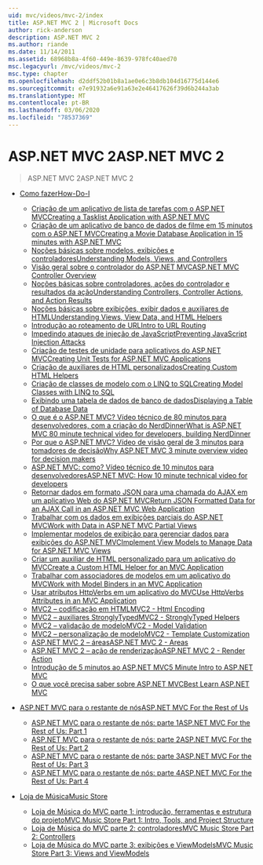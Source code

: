 ```yaml
---
uid: mvc/videos/mvc-2/index
title: ASP.NET MVC 2 | Microsoft Docs
author: rick-anderson
description: ASP.NET MVC 2
ms.author: riande
ms.date: 11/14/2011
ms.assetid: 68968b8a-4f60-449e-8639-978fc40aed70
msc.legacyurl: /mvc/videos/mvc-2
msc.type: chapter
ms.openlocfilehash: d2ddf52b01b8a1ae0e6c3b8db104d16775d144e6
ms.sourcegitcommit: e7e91932a6e91a63e2e46417626f39d6b244a3ab
ms.translationtype: MT
ms.contentlocale: pt-BR
ms.lasthandoff: 03/06/2020
ms.locfileid: "78537369"
---
```

# <a name="aspnet-mvc-2"></a><span data-ttu-id="40cb9-103">ASP.NET MVC 2</span><span class="sxs-lookup"><span data-stu-id="40cb9-103">ASP.NET MVC 2</span></span>

> <span data-ttu-id="40cb9-104">ASP.NET MVC 2</span><span class="sxs-lookup"><span data-stu-id="40cb9-104">ASP.NET MVC 2</span></span>

- [<span data-ttu-id="40cb9-105">Como fazer</span><span class="sxs-lookup"><span data-stu-id="40cb9-105">How-Do-I</span></span>](how-do-i/index.md)

    - [<span data-ttu-id="40cb9-106">Criação de um aplicativo de lista de tarefas com o ASP.NET MVC</span><span class="sxs-lookup"><span data-stu-id="40cb9-106">Creating a Tasklist Application with ASP.NET MVC</span></span>](how-do-i/creating-a-tasklist-application-with-aspnet-mvc.md)
    - [<span data-ttu-id="40cb9-107">Criação de um aplicativo de banco de dados de filme em 15 minutos com o ASP.NET MVC</span><span class="sxs-lookup"><span data-stu-id="40cb9-107">Creating a Movie Database Application in 15 minutes with ASP.NET MVC</span></span>](how-do-i/creating-a-movie-database-application-in-15-minutes-with-aspnet-mvc.md)
    - [<span data-ttu-id="40cb9-108">Noções básicas sobre modelos, exibições e controladores</span><span class="sxs-lookup"><span data-stu-id="40cb9-108">Understanding Models, Views, and Controllers</span></span>](how-do-i/understanding-models-views-and-controllers.md)
    - [<span data-ttu-id="40cb9-109">Visão geral sobre o controlador do ASP.NET MVC</span><span class="sxs-lookup"><span data-stu-id="40cb9-109">ASP.NET MVC Controller Overview</span></span>](how-do-i/aspnet-mvc-controller-overview.md)
    - [<span data-ttu-id="40cb9-110">Noções básicas sobre controladores, ações do controlador e resultados da ação</span><span class="sxs-lookup"><span data-stu-id="40cb9-110">Understanding Controllers, Controller Actions, and Action Results</span></span>](how-do-i/understanding-controllers-controller-actions-and-action-results.md)
    - [<span data-ttu-id="40cb9-111">Noções básicas sobre exibições, exibir dados e auxiliares de HTML</span><span class="sxs-lookup"><span data-stu-id="40cb9-111">Understanding Views, View Data, and HTML Helpers</span></span>](how-do-i/understanding-views-view-data-and-html-helpers.md)
    - [<span data-ttu-id="40cb9-112">Introdução ao roteamento de URL</span><span class="sxs-lookup"><span data-stu-id="40cb9-112">Intro to URL Routing</span></span>](how-do-i/an-introduction-to-url-routing.md)
    - [<span data-ttu-id="40cb9-113">Impedindo ataques de injeção de JavaScript</span><span class="sxs-lookup"><span data-stu-id="40cb9-113">Preventing JavaScript Injection Attacks</span></span>](how-do-i/preventing-javascript-injection-attacks.md)
    - [<span data-ttu-id="40cb9-114">Criação de testes de unidade para aplicativos do ASP.NET MVC</span><span class="sxs-lookup"><span data-stu-id="40cb9-114">Creating Unit Tests for ASP.NET MVC Applications</span></span>](how-do-i/creating-unit-tests-for-aspnet-mvc-applications.md)
    - [<span data-ttu-id="40cb9-115">Criação de auxiliares de HTML personalizados</span><span class="sxs-lookup"><span data-stu-id="40cb9-115">Creating Custom HTML Helpers</span></span>](how-do-i/creating-custom-html-helpers.md)
    - [<span data-ttu-id="40cb9-116">Criação de classes de modelo com o LINQ to SQL</span><span class="sxs-lookup"><span data-stu-id="40cb9-116">Creating Model Classes with LINQ to SQL</span></span>](how-do-i/creating-model-classes-with-linq-to-sql.md)
    - [<span data-ttu-id="40cb9-117">Exibindo uma tabela de dados de banco de dados</span><span class="sxs-lookup"><span data-stu-id="40cb9-117">Displaying a Table of Database Data</span></span>](how-do-i/displaying-a-table-of-database-data.md)
    - [<span data-ttu-id="40cb9-118">O que é o ASP.NET MVC? Vídeo técnico de 80 minutos para desenvolvedores, com a criação do NerdDinner</span><span class="sxs-lookup"><span data-stu-id="40cb9-118">What is ASP.NET MVC 80 minute technical video for developers, building NerdDinner</span></span>](how-do-i/what-is-aspnet-mvc-80-minute-technical-video-for-developers-building-nerddinner.md)
    - [<span data-ttu-id="40cb9-119">Por que o ASP.NET MVC? Vídeo de visão geral de 3 minutos para tomadores de decisão</span><span class="sxs-lookup"><span data-stu-id="40cb9-119">Why ASP.NET MVC 3 minute overview video for decision makers</span></span>](how-do-i/why-aspnet-mvc-3-minute-overview-video-for-decision-makers.md)
    - [<span data-ttu-id="40cb9-120">ASP.NET MVC: como? Vídeo técnico de 10 minutos para desenvolvedores</span><span class="sxs-lookup"><span data-stu-id="40cb9-120">ASP.NET MVC: How 10 minute technical video for developers</span></span>](how-do-i/aspnet-mvc-how-10-minute-technical-video-for-developers.md)
    - [<span data-ttu-id="40cb9-121">Retornar dados em formato JSON para uma chamada do AJAX em um aplicativo Web do ASP.NET MVC</span><span class="sxs-lookup"><span data-stu-id="40cb9-121">Return JSON Formatted Data for an AJAX Call in an ASP.NET MVC Web Application</span></span>](how-do-i/how-do-i-return-json-formatted-data-for-an-ajax-call-in-an-aspnet-mvc-web-application.md)
    - [<span data-ttu-id="40cb9-122">Trabalhar com os dados em exibições parciais do ASP.NET MVC</span><span class="sxs-lookup"><span data-stu-id="40cb9-122">Work with Data in ASP.NET MVC Partial Views</span></span>](how-do-i/how-do-i-work-with-data-in-aspnet-mvc-partial-views.md)
    - [<span data-ttu-id="40cb9-123">Implementar modelos de exibição para gerenciar dados para exibições do ASP.NET MVC</span><span class="sxs-lookup"><span data-stu-id="40cb9-123">Implement View Models to Manage Data for ASP.NET MVC Views</span></span>](how-do-i/how-do-i-implement-view-models-to-manage-data-for-aspnet-mvc-views.md)
    - [<span data-ttu-id="40cb9-124">Criar um auxiliar de HTML personalizado para um aplicativo do MVC</span><span class="sxs-lookup"><span data-stu-id="40cb9-124">Create a Custom HTML Helper for an MVC Application</span></span>](how-do-i/how-do-i-create-a-custom-html-helper-for-an-mvc-application.md)
    - [<span data-ttu-id="40cb9-125">Trabalhar com associadores de modelos em um aplicativo do MVC</span><span class="sxs-lookup"><span data-stu-id="40cb9-125">Work with Model Binders in an MVC Application</span></span>](how-do-i/how-do-i-work-with-model-binders-in-an-mvc-application.md)
    - [<span data-ttu-id="40cb9-126">Usar atributos HttpVerbs em um aplicativo do MVC</span><span class="sxs-lookup"><span data-stu-id="40cb9-126">Use HttpVerbs Attributes in an MVC Application</span></span>](how-do-i/how-do-i-use-httpverbs-attributes-in-an-mvc-application.md)
    - [<span data-ttu-id="40cb9-127">MVC2 – codificação em HTML</span><span class="sxs-lookup"><span data-stu-id="40cb9-127">MVC2 - Html Encoding</span></span>](how-do-i/mvc2-html-encoding.md)
    - [<span data-ttu-id="40cb9-128">MVC2 – auxiliares StronglyTyped</span><span class="sxs-lookup"><span data-stu-id="40cb9-128">MVC2 - StronglyTyped Helpers</span></span>](how-do-i/mvc2-stronglytyped-helpers.md)
    - [<span data-ttu-id="40cb9-129">MVC2 – validação de modelo</span><span class="sxs-lookup"><span data-stu-id="40cb9-129">MVC2 - Model Validation</span></span>](how-do-i/mvc2-model-validation.md)
    - [<span data-ttu-id="40cb9-130">MVC2 – personalização de modelo</span><span class="sxs-lookup"><span data-stu-id="40cb9-130">MVC2 - Template Customization</span></span>](how-do-i/mvc2-template-customization.md)
    - [<span data-ttu-id="40cb9-131">ASP.NET MVC 2 – áreas</span><span class="sxs-lookup"><span data-stu-id="40cb9-131">ASP.NET MVC 2 - Areas</span></span>](how-do-i/aspnet-mvc-2-areas.md)
    - [<span data-ttu-id="40cb9-132">ASP.NET MVC 2 – ação de renderização</span><span class="sxs-lookup"><span data-stu-id="40cb9-132">ASP.NET MVC 2 - Render Action</span></span>](how-do-i/aspnet-mvc-2-render-action.md)
    - [<span data-ttu-id="40cb9-133">Introdução de 5 minutos ao ASP.NET MVC</span><span class="sxs-lookup"><span data-stu-id="40cb9-133">5 Minute Intro to ASP.NET MVC</span></span>](how-do-i/5-minute-introduction-to-aspnet-mvc.md)
    - [<span data-ttu-id="40cb9-134">O que você precisa saber sobre ASP.NET MVC</span><span class="sxs-lookup"><span data-stu-id="40cb9-134">Best Learn ASP.NET MVC</span></span>](how-do-i/how-to-best-learn-asp-net-mvc.md)
- [<span data-ttu-id="40cb9-135">ASP.NET MVC para o restante de nós</span><span class="sxs-lookup"><span data-stu-id="40cb9-135">ASP.NET MVC For the Rest of Us</span></span>](aspnet-mvc-for-the-rest-of-us/index.md)

    - [<span data-ttu-id="40cb9-136">ASP.NET MVC para o restante de nós: parte 1</span><span class="sxs-lookup"><span data-stu-id="40cb9-136">ASP.NET MVC For the Rest of Us: Part 1</span></span>](aspnet-mvc-for-the-rest-of-us/aspnet-mvc-for-the-rest-of-us-part-1.md)
    - [<span data-ttu-id="40cb9-137">ASP.NET MVC para o restante de nós: parte 2</span><span class="sxs-lookup"><span data-stu-id="40cb9-137">ASP.NET MVC For the Rest of Us: Part 2</span></span>](aspnet-mvc-for-the-rest-of-us/aspnet-mvc-for-the-rest-of-us-part-2.md)
    - [<span data-ttu-id="40cb9-138">ASP.NET MVC para o restante de nós: parte 3</span><span class="sxs-lookup"><span data-stu-id="40cb9-138">ASP.NET MVC For the Rest of Us: Part 3</span></span>](aspnet-mvc-for-the-rest-of-us/aspnet-mvc-for-the-rest-of-us-part-3.md)
    - [<span data-ttu-id="40cb9-139">ASP.NET MVC para o restante de nós: parte 4</span><span class="sxs-lookup"><span data-stu-id="40cb9-139">ASP.NET MVC For the Rest of Us: Part 4</span></span>](aspnet-mvc-for-the-rest-of-us/aspnet-mvc-for-the-rest-of-us-part-4.md)
- [<span data-ttu-id="40cb9-140">Loja de Música</span><span class="sxs-lookup"><span data-stu-id="40cb9-140">Music Store</span></span>](music-store/index.md)

    - [<span data-ttu-id="40cb9-141">Loja de Música do MVC parte 1: introdução, ferramentas e estrutura do projeto</span><span class="sxs-lookup"><span data-stu-id="40cb9-141">MVC Music Store Part 1: Intro, Tools, and Project Structure</span></span>](music-store/mvc-music-store-part-1-intro-tools-and-project-structure.md)
    - [<span data-ttu-id="40cb9-142">Loja de Música do MVC parte 2: controladores</span><span class="sxs-lookup"><span data-stu-id="40cb9-142">MVC Music Store Part 2: Controllers</span></span>](music-store/mvc-music-store-part-2-controllers.md)
    - [<span data-ttu-id="40cb9-143">Loja de Música do MVC parte 3: exibições e ViewModels</span><span class="sxs-lookup"><span data-stu-id="40cb9-143">MVC Music Store Part 3: Views and ViewModels</span></span>](music-store/mvc-music-store-part-3-views-and-viewmodels.md)
